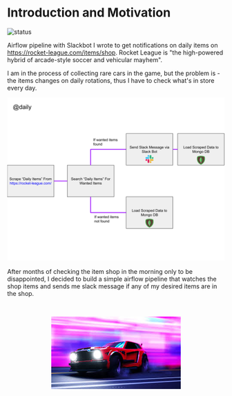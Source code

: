 # Introduction and Motivation
![status](https://circleci.com/gh/Masamerc/fennec-alert.svg?style=shield)

Airflow pipeline with Slackbot I wrote to get notifications on daily items on https://rocket-league.com/items/shop.
Rocket League is "the high-powered hybrid of arcade-style soccer and vehicular mayhem".

I am in the process of collecting rare cars in the game, but the problem is - the items changes on daily rotations, thus I have to check what's in store every day.
<p align="center">
  <img src="assets/fennec-alert-flow.svg" />
</p>

After months of checking the item shop in the morning only to be disappointed, I decided to build a simple airflow pipeline that watches the shop items and sends me slack message if any of my desired items are in the shop.

<br>

<p align="center">
  <img src="assets/beautiful_beast.png" />
</p>
